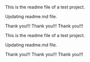This is the readme file of a test project.

Updating readme.md file.

Thank you!!!
Thank you!!!
Thank you!!!

This is the readme file of a test project.

Updating readme.md file.

Thank you!!!
Thank you!!!
Thank you!!!
